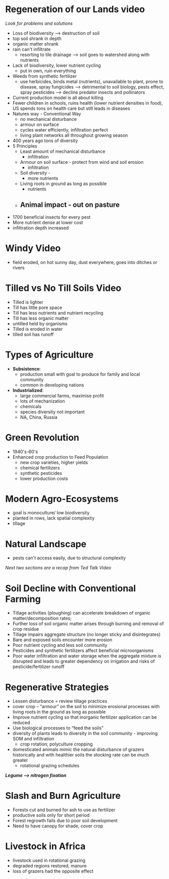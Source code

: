 # Regeneration of our Lands video
 *Look for problems and solutions*
 - Loss of biodiversity --> destruction of soil
 - top soil shrank in depth
 - organic matter shrank
 - rain can't infiltrate
	 - resorting to tile drainage --> soil goes to watershed along with nutrients
- Lack of biodiversity, lower nutrient cycling
	- put in own, ruin everything
- Weeds from synthetic fertilizer
	- use herbicides, binds metal (nutrients), unavailable to plant, prone to disease, spray fungicides --> detrimental to soil biology, pests effect, spray pesticides --> decline predator insects and pollinators
- Current production model is all about killing
- Fewer children in schools, ruins health (lower nutrient densities in food), US spends tons on health care but still leads in diseases
- Natures way - Conventional Way
	- no mechanical disturbance
	- armour on surface
	- cycles water efficiently, infiltration perfect
	- living plant networks all throughout growing season
- 400 years ago tons of diversity
- 5 Principles
	- Least amount of mechanical disturbance
		- infiltration
	- Armour on soil surface - protect from wind and soil erosion
		- infiltration
	- Soil diversity - 
		- more nutrients
	- Living roots in ground as long as possible
		- nutrients
	- Animal impact - out on pasture
		- 
- 1700 beneficial insects for every pest
- More nutrient dense at lower cost
- infiltration depth increased

# Windy Video
- field eroded, on hot sunny day, dust everywhere, goes into ditches or rivers
# Tilled vs No Till Soils Video
- Tilled is lighter
- Till has little pore space
- Till has less nutrients and nutrient recycling
- Till has less organic matter
- untilled held by organisms
- Tilled is eroded in water
- tilled soil has runoff

# Types of Agriculture
- **Subsistence**: 
	- production small with goal to produce for family and local community
	- common in developing nations
- **Industrialized**: 
	- large commercial farms, maximise profit
	- lots of mechanization
	- chemicals
	- species diversity not important
	- NA, China, Russia

# Green Revolution
- 1940's-60's
- Enhanced crop production to Feed Population
	- new crop varieties, higher yields
	- chemical fertilizers
	- synthetic pesticides
	- lower production costs

# Modern Agro-Ecosystems
- goal is monoculture/ low biodiversity
- planted in rows, lack spatial complexity
- tillage
# Natural Landscape
- pests can't access easily, due to structural complexity

*Next two sections are a recap from Ted Talk Video*
# Soil Decline with Conventional Farming
- Tillage activities (ploughing) can accelerate breakdown of organic matter/decomposition rates;
- Further loss of soil organic matter arises through burning and removal of crop residue
- Tillage impairs aggregate structure (no longer sticky and disintegrates)
- Bare and exposed soils encounter more erosion
- Poor nutrient cycling and less soil community
- Pesticides and synthetic fertilizers affect beneficial microorganisms
- Poor water infiltration and water storage when the aggregate mixture is disrupted and leads to greater dependency on irrigation and risks of pesticide/fertilizer runoff

# Regenerative Strategies
- Lessen disturbance = review tillage practices
- cover crop – “armour” on the soil to minimize erosional processes with living roots in the ground as long as possible
- Improve nutrient cycling so that inorganic fertilizer application can be reduced
- Use biological processes to “feed the soils"
- diversity of plants leads to diversity in the soil community - improving SOM and infiltration
	- crop rotation; polyculture cropping
- domesticated animals mimic the natural disturbance of grazers historically and with healthier soils the stocking rate can be much greater
	- rotational grazing schedules

***Legume --> nitrogen fixation***

# Slash and Burn Agriculture
- Forests cut and burned for ash to use as fertilizer
- productive soils only for short period
- Forest regrowth fails due to poor soil development
- Need to have canopy for shade, cover crop

# Livestock in Africa
- livestock used in rotational grazing
- degraded regions restored, manure
- loss of grazers had the opposite effect

